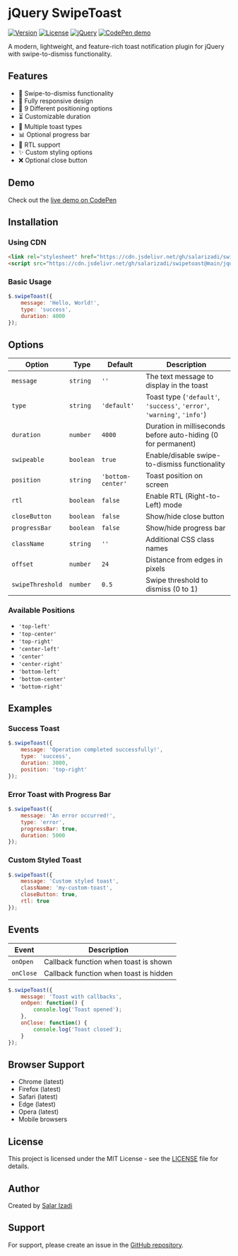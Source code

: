 # jQuery SwipeToast

[![Version](https://img.shields.io/badge/version-1.0.0-blue.svg)](https://github.com/salarizadi/swipetoast)
[![License](https://img.shields.io/badge/license-MIT-green.svg)](https://github.com/salarizadi/swipetoast/blob/main/LICENSE)
[![jQuery](https://img.shields.io/badge/jquery-%3E%3D%203.0.0-yellow.svg)](https://jquery.com/)
[![CodePen demo](https://img.shields.io/badge/CodePen-demo-blue.svg)](https://codepen.io/salariz/pen/NPWYPxN)

A modern, lightweight, and feature-rich toast notification plugin for jQuery with swipe-to-dismiss functionality.

## Features

- 🔄 Swipe-to-dismiss functionality
- 📱 Fully responsive design
- 🎯 9 Different positioning options
- ⏳ Customizable duration
- 🎨 Multiple toast types
- 📊 Optional progress bar
- 🔄 RTL support
- ✨ Custom styling options
- ❌ Optional close button

## Demo

Check out the [live demo on CodePen](https://codepen.io/salariz/pen/NPWYPxN)

## Installation

### Using CDN

```html
<link rel="stylesheet" href="https://cdn.jsdelivr.net/gh/salarizadi/swipetoast@main/jquery.swipetoast.css">
<script src="https://cdn.jsdelivr.net/gh/salarizadi/swipetoast@main/jquery.swipetoast.js"></script>
```

### Basic Usage

```javascript
$.swipeToast({
    message: 'Hello, World!',
    type: 'success',
    duration: 4000
});
```

## Options

| Option | Type | Default | Description |
|--------|------|---------|-------------|
| `message` | `string` | `''` | The text message to display in the toast |
| `type` | `string` | `'default'` | Toast type (`'default'`, `'success'`, `'error'`, `'warning'`, `'info'`) |
| `duration` | `number` | `4000` | Duration in milliseconds before auto-hiding (0 for permanent) |
| `swipeable` | `boolean` | `true` | Enable/disable swipe-to-dismiss functionality |
| `position` | `string` | `'bottom-center'` | Toast position on screen |
| `rtl` | `boolean` | `false` | Enable RTL (Right-to-Left) mode |
| `closeButton` | `boolean` | `false` | Show/hide close button |
| `progressBar` | `boolean` | `false` | Show/hide progress bar |
| `className` | `string` | `''` | Additional CSS class names |
| `offset` | `number` | `24` | Distance from edges in pixels |
| `swipeThreshold` | `number` | `0.5` | Swipe threshold to dismiss (0 to 1) |

### Available Positions

- `'top-left'`
- `'top-center'`
- `'top-right'`
- `'center-left'`
- `'center'`
- `'center-right'`
- `'bottom-left'`
- `'bottom-center'`
- `'bottom-right'`

## Examples

### Success Toast
```javascript
$.swipeToast({
    message: 'Operation completed successfully!',
    type: 'success',
    duration: 3000,
    position: 'top-right'
});
```

### Error Toast with Progress Bar
```javascript
$.swipeToast({
    message: 'An error occurred!',
    type: 'error',
    progressBar: true,
    duration: 5000
});
```

### Custom Styled Toast
```javascript
$.swipeToast({
    message: 'Custom styled toast',
    className: 'my-custom-toast',
    closeButton: true,
    rtl: true
});
```

## Events

| Event | Description |
|-------|-------------|
| `onOpen` | Callback function when toast is shown |
| `onClose` | Callback function when toast is hidden |

```javascript
$.swipeToast({
    message: 'Toast with callbacks',
    onOpen: function() {
        console.log('Toast opened');
    },
    onClose: function() {
        console.log('Toast closed');
    }
});
```

## Browser Support

- Chrome (latest)
- Firefox (latest)
- Safari (latest)
- Edge (latest)
- Opera (latest)
- Mobile browsers

## License

This project is licensed under the MIT License - see the [LICENSE](LICENSE) file for details.

## Author

Created by [Salar Izadi](https://salarizadi.ir)

## Support

For support, please create an issue in the [GitHub repository](https://github.com/salarizadi/swipetoast/issues).
